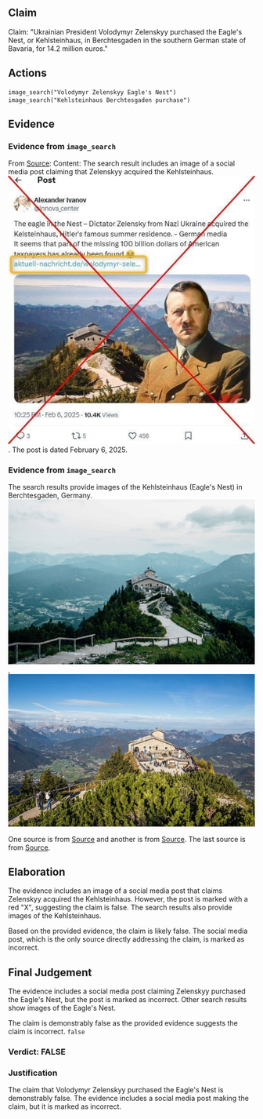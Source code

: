 ## Claim
Claim: "Ukrainian President Volodymyr Zelenskyy purchased the Eagle's Nest, or Kehlsteinhaus, in Berchtesgaden in the southern German state of Bavaria, for 14.2 million euros."

## Actions
```
image_search("Volodymyr Zelenskyy Eagle's Nest")
image_search("Kehlsteinhaus Berchtesgaden purchase")
```

## Evidence
### Evidence from `image_search`
From [Source](https://cedmohub.eu/no-zelensky-hasnt-bought-eagles-nest-it-is-still-in-ownership-of-bavarian-state/): 
Content: The search result includes an image of a social media post claiming that Zelenskyy acquired the Kehlsteinhaus. ![image 7020](media/2025-08-29_23-20-1756509601-518154.jpg). The post is dated February 6, 2025.


### Evidence from `image_search`
The search results provide images of the Kehlsteinhaus (Eagle's Nest) in Berchtesgaden, Germany. ![image 7027](media/2025-08-29_23-20-1756509607-781338.jpg), ![image 7028](media/2025-08-29_23-20-1756509607-953127.jpg)

One source is from [Source](https://www.salzburg.info/en/sights/excursions/kehlsteinhaus) and another is from [Source](https://www.munich.travel/en/pois/lakes-mountains/kehlsteinhaus). The last source is from [Source](https://www.berchtesgaden.de/en/the-eagles-s-nest).


## Elaboration
The evidence includes an image of a social media post that claims Zelenskyy acquired the Kehlsteinhaus. However, the post is marked with a red "X", suggesting the claim is false. The search results also provide images of the Kehlsteinhaus.

Based on the provided evidence, the claim is likely false. The social media post, which is the only source directly addressing the claim, is marked as incorrect.


## Final Judgement
The evidence includes a social media post claiming Zelenskyy purchased the Eagle's Nest, but the post is marked as incorrect. Other search results show images of the Eagle's Nest.

The claim is demonstrably false as the provided evidence suggests the claim is incorrect. `false`


### Verdict: FALSE

### Justification
The claim that Volodymyr Zelenskyy purchased the Eagle's Nest is demonstrably false. The evidence includes a social media post making the claim, but it is marked as incorrect.
